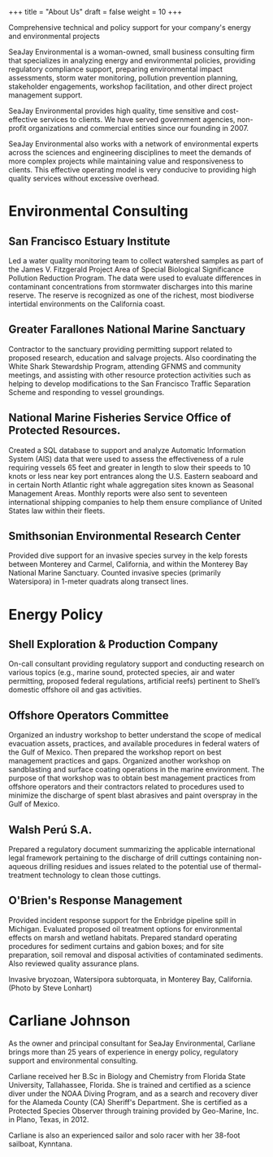 +++
title = "About Us"
draft = false
weight = 10
+++

Comprehensive technical and policy support for your company's energy and environmental projects

SeaJay Environmental is a woman-owned, small business consulting firm that 
specializes in analyzing energy and environmental policies, providing 
regulatory compliance support, preparing environmental impact assessments, 
storm water monitoring, pollution prevention planning, stakeholder 
engagements, workshop facilitation, and other direct project management 
support.

SeaJay Environmental provides high quality, time sensitive and cost-effective 
services to clients. We have served government agencies, non-profit 
organizations and commercial entities since our founding in 2007.

SeaJay Environmental also works with a network of environmental experts 
across the sciences and engineering disciplines to meet the demands of more 
complex projects while maintaining value and responsiveness to clients. 
This effective operating model is very conducive to providing high quality 
services without excessive overhead.


# Environmental Consulting

## San Francisco Estuary Institute 

Led a water quality monitoring team to collect watershed samples as part 
of the James V. Fitzgerald Project Area of Special Biological Significance 
Pollution Reduction Program. The data were used to evaluate differences in 
contaminant concentrations from stormwater discharges into this marine 
reserve. The reserve is recognized as one of the richest, most biodiverse 
intertidal environments on the California coast.
 
## Greater Farallones National Marine Sanctuary 

Contractor to the sanctuary providing permitting support related to 
proposed research, education and salvage projects. Also coordinating the 
White Shark Stewardship Program, attending GFNMS and community meetings, 
and assisting with other resource protection activities such as helping to 
develop modifications to the San Francisco Traffic Separation Scheme and 
responding to vessel groundings.
 
## National Marine Fisheries Service Office of Protected Resources. 

Created a SQL database to support and analyze Automatic Information System 
(AIS) data that were used to assess the effectiveness of a rule requiring 
vessels 65 feet and greater in length to slow their speeds to 10 knots or 
less near key port entrances along the U.S. Eastern seaboard and in 
certain North Atlantic right whale aggregation sites known as Seasonal 
Management Areas. Monthly reports were also sent to seventeen international 
shipping companies to help them ensure compliance of United States law 
within their fleets.

## Smithsonian Environmental Research Center

Provided dive support for an invasive species survey in the kelp forests 
between Monterey and Carmel, California, and within the Monterey Bay 
National Marine Sanctuary. Counted invasive species (primarily Watersipora) 
in 1-meter quadrats along transect lines.

# Energy Policy

## Shell Exploration & Production Company 

On-call consultant providing regulatory support and conducting research on 
various topics (e.g., marine sound, protected species, air and water 
permitting, proposed federal regulations, artificial reefs) pertinent to 
Shell’s domestic offshore oil and gas activities. 
 
## Offshore Operators Committee 

Organized an industry workshop to better understand the scope of medical 
evacuation assets, practices, and available procedures in federal waters 
of the Gulf of Mexico. Then prepared the workshop report on best management 
practices and gaps. Organized another workshop on sandblasting and surface 
coating operations in the marine environment. The purpose of that workshop 
was to obtain best management practices from offshore operators and their 
contractors related to procedures used to minimize the discharge of spent 
blast abrasives and paint overspray in the Gulf of Mexico. 
 
## Walsh Perú S.A. 

Prepared a regulatory document summarizing the applicable international 
legal framework pertaining to the discharge of drill cuttings containing 
non-aqueous drilling residues and issues related to the potential use of 
thermal-treatment technology to clean those cuttings. 


## O'Brien's Response Management 

Provided incident response support for the Enbridge pipeline spill in 
Michigan. Evaluated proposed oil treatment options for environmental 
effects on marsh and wetland habitats. Prepared standard operating 
procedures for sediment curtains and gabion boxes; and for site 
preparation, soil removal and disposal activities of contaminated 
sediments. Also reviewed quality assurance plans. 

Invasive bryozoan, Watersipora subtorquata, in Monterey Bay, California. 
(Photo by Steve Lonhart)

# Carliane Johnson

As the owner and principal consultant for SeaJay Environmental, Carliane 
brings more than 25 years of experience in energy policy, regulatory support 
and environmental consulting.

Carliane received her B.Sc in Biology and Chemistry from Florida State 
University, Tallahassee, Florida. She is trained and certified as a science 
diver under the NOAA Diving Program, and as a search and recovery diver for 
the Alameda County (CA) Sheriff's Department. She is certified as a 
Protected Species Observer through training provided by Geo-Marine, Inc. in 
Plano, Texas, in 2012.

Carliane is also an experienced sailor and solo racer with her 38-foot 
sailboat, Kynntana.

